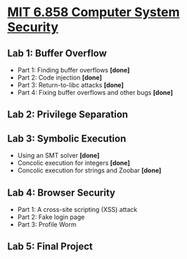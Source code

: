 # [MIT 6.858 Computer System Security](https://css.csail.mit.edu/6.858/2022/)
## Lab 1: Buffer Overflow
- Part 1: Finding buffer overflows **[done]**
- Part 2: Code injection **[done]**
- Part 3: Return-to-libc attacks **[done]**
- Part 4: Fixing buffer overflows and other bugs **[done]**
## Lab 2: Privilege Separation
## Lab 3: Symbolic Execution
- Using an SMT solver **[done]**
- Concolic execution for integers **[done]**
- Concolic execution for strings and Zoobar **[done]**
## Lab 4: Browser Security
- Part 1: A cross-site scripting (XSS) attack
- Part 2: Fake login page
- Part 3: Profile Worm
## Lab 5: Final Project